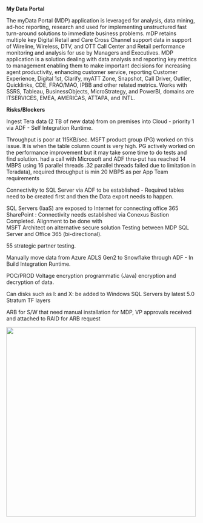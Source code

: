 <b>My Data Portal</b><br>

The myData Portal (MDP) application is leveraged for analysis, data mining, ad-hoc 
reporting, research and used for implementing unstructured fast turn-around solutions 
to immediate business problems. mDP retains multiple key Digital Retail and Care Cross 
Channel support data in support of Wireline, Wireless, DTV, and OTT Call Center and 
Retail performance monitoring and analysis for use by Managers and Executives. 
MDP application is a solution dealing with data analysis and reporting key metrics to 
management enabling them to make important decisions for increasing agent productivity, 
enhancing customer service, reporting Customer Experience, Digital 1st, Clarify, myATT Zone, 
Snapshot, Call Driver, Outlier, Quicklinks, CDE, FRAO/MAO, IPBB and other related metrics.
Works with SSRS, Tableau, BusinessObjects, MicroStrategy, and PowerBI, domains are 
ITSERVICES, EMEA, AMERICAS, ATTAPA, and INTL.

<b>Risks/Blockers</b><br>

Ingest Tera data (2 TB of new data) from on premises into Cloud - priority 1 via 
ADF - Self Integration Runtime.

Throughput is poor at 115KB/sec. MSFT product group (PG) worked on this issue. 
It is when the table column count is very high. PG actively worked on the performance 
improvement but it may take some time to do tests and find solution.
had a call with Microsoft and ADF thru-put has reached 14 MBPS using 16 parallel threads
.32 parallel threads failed due to limitation in Teradata), 
required throughput is min 20 MBPS as per App Team requirements

Connectivity to SQL Server via ADF to be established - Required tables need to be created
first and then the Data export needs to happen. 

SQL Servers (IaaS) are exposed to Internet for connecting office 365 SharePoint : 
Connectivity needs established via Conexus Bastion Completed. Alignment to be done with         
MSFT Architect on alternative secure solution 
Testing between MDP SQL Server and Office 365 (bi-directional). 

55 strategic partner testing. 

Manually move data from Azure ADLS Gen2 to Snowflake through ADF - In Build Integration Runtime.

POC/PROD Voltage encryption programmatic (Java) encryption and decryption of data. 

Can disks such as I: and X: be added to Windows SQL Servers by latest 5.0 Stratum TF layers
 
ARB for S/W that need manual installation for MDP, VP approvals received and attached to RAID for ARB request      

<img src="https://github.com/rjanapa/rjanapa/blob/main/MDP-2022-08-30.png" width="500" length="500">

